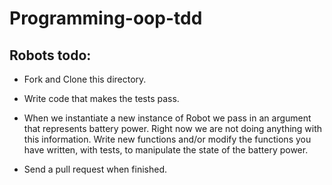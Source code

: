 # Programming-oop-tdd


## Robots todo:

- Fork and Clone this directory.

- Write code that makes the tests pass.

- When we instantiate a new instance of Robot we pass in an argument that represents battery power.  Right now we are not doing anything with this information.  Write new functions and/or modify the functions you have written, with tests, to manipulate the state of the battery power.  

- Send a pull request when finished.

